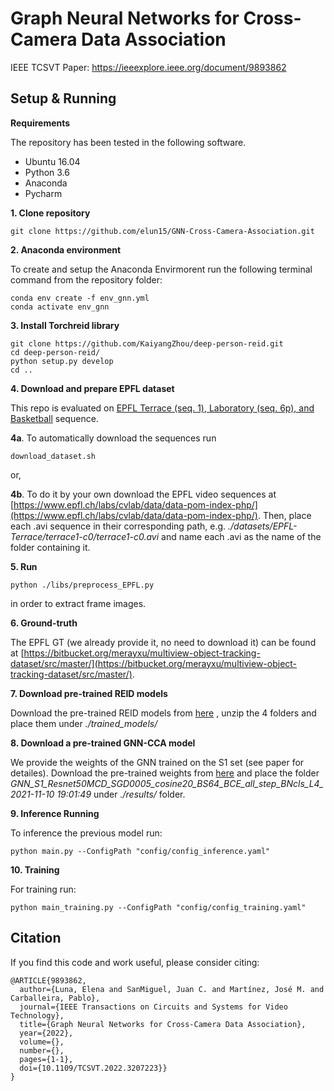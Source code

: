 


# Graph Neural Networks for Cross-Camera Data Association

IEEE TCSVT Paper:  https://ieeexplore.ieee.org/document/9893862

## Setup & Running
**Requirements**

The repository has been tested in the following software.
* Ubuntu 16.04
* Python 3.6
* Anaconda
* Pycharm

**1. Clone repository**

```
git clone https://github.com/elun15/GNN-Cross-Camera-Association.git
```

**2. Anaconda environment**

To create and setup the Anaconda Envirmorent run the following terminal command from the repository folder:
```
conda env create -f env_gnn.yml
conda activate env_gnn
```
**3. Install Torchreid library**


    git clone https://github.com/KaiyangZhou/deep-person-reid.git
    cd deep-person-reid/
    python setup.py develop
    cd ..
        


**4. Download and prepare EPFL dataset**

This repo is evaluated on <u>EPFL Terrace (seq. 1), Laboratory (seq. 6p), and Basketball</u> sequence.

**4a**. To automatically download the sequences run
```
download_dataset.sh
```
or,

 **4b**. To do it by your own download the EPFL video sequences at  [https://www.epfl.ch/labs/cvlab/data/data-pom-index-php/](https://www.epfl.ch/labs/cvlab/data/data-pom-index-php/). Then, place each .avi sequence in their corresponding path, e.g. *./datasets/EPFL-Terrace/terrace1-c0/terrace1-c0.avi* and name each .avi as the name of the folder containing it.
 
**5. Run** 
```
python ./libs/preprocess_EPFL.py
```
 in order to extract frame images. 

**6. Ground-truth** 

 The EPFL GT (we already provide it, no need to download it)  can be found at [https://bitbucket.org/merayxu/multiview-object-tracking-dataset/src/master/](https://bitbucket.org/merayxu/multiview-object-tracking-dataset/src/master/). 


**7. Download pre-trained REID models**

  Download the pre-trained REID models from [here](https://www-vpu.eps.uam.es/publications/gnn_cca/files/trained_models.zip)   , unzip the 4 folders and place them under *./trained_models/*

**8. Download  a pre-trained GNN-CCA model**

We provide the weights of the GNN trained on the S1 set (see paper for detailes).
Download the pre-trained weights from 
[here](http://www-vpu.eps.uam.es/publications/gnn_cca/files/GNN_S1_Resnet50MCD_SGD0005_cosine20_BS64_BCE_all_step_BNcls_L4_2021-11-10%2019_01_49.zip)	 and place the folder *GNN_S1_Resnet50MCD_SGD0005_cosine20_BS64_BCE_all_step_BNcls_L4_2021-11-10 19:01:49* under *./results/* folder.

**9. Inference Running**

To inference the previous model run:
```
python main.py --ConfigPath "config/config_inference.yaml"
```
**10. Training**

For training run:
```
python main_training.py --ConfigPath "config/config_training.yaml"
```


## Citation

If you find this code and work useful, please consider citing:
```
@ARTICLE{9893862,
  author={Luna, Elena and SanMiguel, Juan C. and Martínez, José M. and Carballeira, Pablo},
  journal={IEEE Transactions on Circuits and Systems for Video Technology}, 
  title={Graph Neural Networks for Cross-Camera Data Association}, 
  year={2022},
  volume={},
  number={},
  pages={1-1},
  doi={10.1109/TCSVT.2022.3207223}}
}
```

